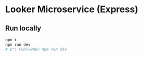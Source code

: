 # Looker Microservice (Express)

## Run locally
```bash
npm i
npm run dev
# or: PORT=9000 npm run dev
